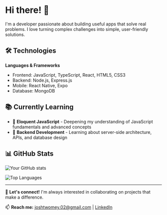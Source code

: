 # Hi there! 👋

I'm a developer passionate about building useful apps that solve real problems. I love turning complex challenges into simple, user-friendly solutions.

## 🛠️ Technologies

**Languages & Frameworks**
- Frontend: JavaScript, TypeScript, React, HTML5, CSS3
- Backend: Node.js, Express.js
- Mobile: React Native, Expo
- Database: MongoDB


## 📚 Currently Learning

- 📖 **Eloquent JavaScript** - Deepening my understanding of JavaScript fundamentals and advanced concepts
- 🚀 **Backend Development** - Learning about server-side architecture, APIs, and database design

## 📊 GitHub Stats

![Your GitHub stats](https://github-readme-stats.vercel.app/api?username=Josh-Twomey&show_icons=true&theme=radical)

![Top Languages](https://github-readme-stats.vercel.app/api/top-langs/?username=Josh-Twomey&layout=compact&theme=radical)


---

💬 **Let's connect!** I'm always interested in collaborating on projects that make a difference.

📫 **Reach me:** [joshtwomey.02@gmail.com](mailto:joshtwomey.02@gmail.com) | [LinkedIn](https://www.linkedin.com/in/josh-twomey-3176b9287/)